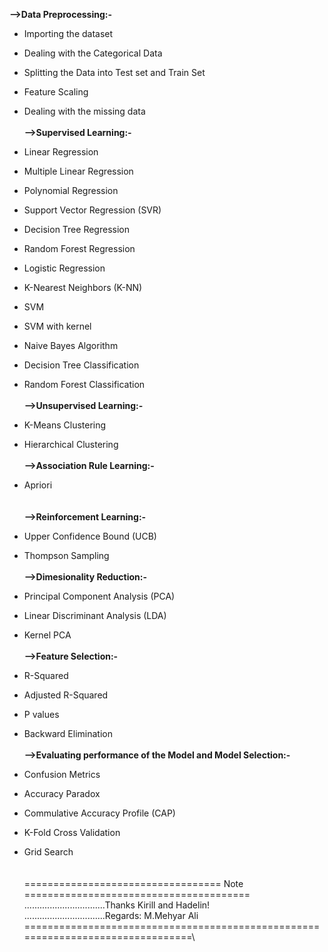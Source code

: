 **-->Data Preprocessing:-**
- Importing the dataset
- Dealing with the Categorical Data
- Splitting the Data into Test set and Train Set
- Feature Scaling
- Dealing with the missing data
\
\
**-->Supervised Learning:-**
- Linear Regression
- Multiple Linear Regression
- Polynomial Regression
- Support Vector Regression (SVR)
- Decision Tree Regression
- Random Forest Regression

- Logistic Regression
- K-Nearest Neighbors (K-NN)
- SVM
- SVM with kernel
- Naive Bayes Algorithm
- Decision Tree Classification
- Random Forest Classification
\
\
**-->Unsupervised Learning:-**
- K-Means Clustering
- Hierarchical Clustering
\
\
**-->Association Rule Learning:-**
- Apriori\
\
\
**-->Reinforcement Learning:-**
- Upper Confidence Bound (UCB)
- Thompson Sampling
\
\
**-->Dimesionality Reduction:-**
- Principal Component Analysis (PCA)
- Linear Discriminant Analysis (LDA)
- Kernel PCA
\
\
**-->Feature Selection:-**
- R-Squared
- Adjusted R-Squared
- P values
- Backward Elimination
\
\
**-->Evaluating performance of the Model and Model Selection:-**
- Confusion Metrics
- Accuracy Paradox
- Commulative Accuracy Profile (CAP)
- K-Fold Cross Validation
- Grid Search
\
\
\
================================== Note =======================================\
\................................Thanks Kirill and Hadelin!\
\................................Regards: M.Mehyar Ali
\
================================================================================\
